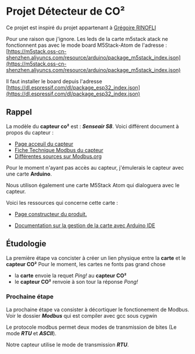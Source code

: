 # Projet Détecteur de CO²

Ce projet est inspiré du projet appartenant à [Grégoire RINOFLI](https://co2.rinolfi.ch/)

Pour une raison que j'ignore.
Les leds de la carte m5stack atack ne fonctionnent pas avec le mode board M5Stack-Atom de l'adresse : [https://m5stack.oss-cn-shenzhen.aliyuncs.com/resource/arduino/package_m5stack_index.json](https://m5stack.oss-cn-shenzhen.aliyuncs.com/resource/arduino/package_m5stack_index.json)

Il faut installer le board depuis l'adresse [https://dl.espressif.com/dl/package_esp32_index.json](https://dl.espressif.com/dl/package_esp32_index.json)

## Rappel

La modèle du  **capteur co²** est : ***Senseair S8***.
Voici différent document à propos du capteur :

* [Page acceuil du capteur](https://senseair.com/products/size-counts/s8-residential/)
* [Fiche Technique Modbus du capteur](https://rmtplusstoragesenseair.blob.core.windows.net/docs/Dev/publicerat/TDE2067.pdf)
* [Différentes sources sur Modbus.org](https://modbus.org/specs.php)

Pour le moment n'ayant pas accès au capteur, j'émulerais le capteur avec une carte **Arduino**.

Nous utilison également une carte M5Stack Atom qui dialoguera avec le capteur.

Voici les ressources qui concerne cette carte :

* [Page constructeur du produit.](https://shop.m5stack.com/collections/atom-series/products/atom-matrix-esp32-development-kit)

* [Documentation sur la gestion de la carte avec Arduino IDE](https://docs.m5stack.com/en/quick_start/m5core/arduino)

## Étudologie

La première étape va concister à créer un lien physique entre la **carte** et le **capteur CO²**
Pour le moment, les cartes ne fonts pas grand chose

* la **carte** envoie la requet *Ping!* au **capteur CO²**
* le **capteur CO²** renvoie à son tour la réponse *Pong!*

### Prochaine étape

La prochaine étape va consister à décortiquer le fonctionement de Modbus.
Voir le dossier ***Modbus*** qui est compiler avec gcc sous cygwin

Le protocole modbus permet deux modes de transmission de bites (Le mode ***RTU*** et ***ASCII***).

Notre capteur utilise le mode de transmission ***RTU***.
